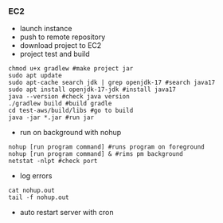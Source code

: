 
### EC2

- launch instance
- push to remote repository
- download project to EC2
- project test and build
```shell
chmod u+x gradlew #make project jar
sudo apt update
sudo apt-cache search jdk | grep openjdk-17 #search java17
sudo apt install openjdk-17-jdk #install java17
java --version #check java version
./gradlew build #build gradle
cd test-aws/build/libs #go to build
java -jar *.jar #run jar
```
- run on background with nohup
```shell
nohup [run program command] #runs program on foreground
nohup [run program command] & #rims pm background
netstat -nlpt #check port
```
- log errors
```shell
cat nohup.out
tail -f nohup.out
```
- auto restart server with cron

